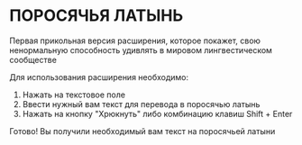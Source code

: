 # ПОРОСЯЧЬЯ ЛАТЫНЬ
Первая прикольная версия расширения, которое покажет, свою ненормальную способность удивлять в мировом лингвестическом сообществе

Для использования расширения необходимо:

1. Нажать на текстовое поле
2. Ввести нужный вам текст для перевода в поросячью латынь
3. Нажать на кнопку "Хрюкнуть" либо комбинацию клавиш Shift + Enter

Готово! Вы получили необходимый вам текст на поросячьей латыни

<!-- Благодарность принимаем переводом на карту Halyk Bank 4405 6398 1440 1566 -->